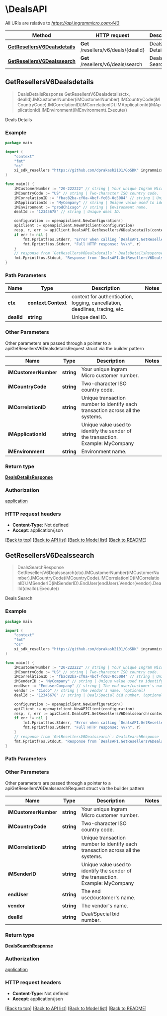 # \DealsAPI

All URIs are relative to *https://api.ingrammicro.com:443*

Method | HTTP request | Description
------------- | ------------- | -------------
[**GetResellersV6Dealsdetails**](DealsAPI.md#GetResellersV6Dealsdetails) | **Get** /resellers/v6/deals/{dealId} | Deals Details
[**GetResellersV6Dealssearch**](DealsAPI.md#GetResellersV6Dealssearch) | **Get** /resellers/v6/deals/search | Deals Search



## GetResellersV6Dealsdetails

> DealsDetailsResponse GetResellersV6Dealsdetails(ctx, dealId).IMCustomerNumber(iMCustomerNumber).IMCountryCode(iMCountryCode).IMCorrelationID(iMCorrelationID).IMApplicationId(iMApplicationId).IMEnvironment(iMEnvironment).Execute()

Deals Details



### Example

```go
package main

import (
	"context"
	"fmt"
	"os"
	xi_sdk_resellers "https://github.com/dprakash2101/GoSDK" ingrammicro-xvantage/xi-sdk-resellers-go ingrammicro-xvantage/xi-sdk-resellers-go
)

func main() {
	iMCustomerNumber := "20-222222" // string | Your unique Ingram Micro customer number.
	iMCountryCode := "US" // string | Two-character ISO country code.
	iMCorrelationID := "fbac82ba-cf0a-4bcf-fc03-0c5084" // string | Unique transaction number to identify each transaction across all the systems.
	iMApplicationId := "MyCompany" // string | Unique value used to identify the sender of the transaction. Example: MyCompany
	iMEnvironment := "prodChicago" // string | Environment name.
	dealId := "12345678" // string | Unique deal ID.

	configuration := openapiclient.NewConfiguration()
	apiClient := openapiclient.NewAPIClient(configuration)
	resp, r, err := apiClient.DealsAPI.GetResellersV6Dealsdetails(context.Background(), dealId).IMCustomerNumber(iMCustomerNumber).IMCountryCode(iMCountryCode).IMCorrelationID(iMCorrelationID).IMApplicationId(iMApplicationId).IMEnvironment(iMEnvironment).Execute()
	if err != nil {
		fmt.Fprintf(os.Stderr, "Error when calling `DealsAPI.GetResellersV6Dealsdetails``: %v\n", err)
		fmt.Fprintf(os.Stderr, "Full HTTP response: %v\n", r)
	}
	// response from `GetResellersV6Dealsdetails`: DealsDetailsResponse
	fmt.Fprintf(os.Stdout, "Response from `DealsAPI.GetResellersV6Dealsdetails`: %v\n", resp)
}
```

### Path Parameters


Name | Type | Description  | Notes
------------- | ------------- | ------------- | -------------
**ctx** | **context.Context** | context for authentication, logging, cancellation, deadlines, tracing, etc.
**dealId** | **string** | Unique deal ID. | 

### Other Parameters

Other parameters are passed through a pointer to a apiGetResellersV6DealsdetailsRequest struct via the builder pattern


Name | Type | Description  | Notes
------------- | ------------- | ------------- | -------------
 **iMCustomerNumber** | **string** | Your unique Ingram Micro customer number. | 
 **iMCountryCode** | **string** | Two-character ISO country code. | 
 **iMCorrelationID** | **string** | Unique transaction number to identify each transaction across all the systems. | 
 **iMApplicationId** | **string** | Unique value used to identify the sender of the transaction. Example: MyCompany | 
 **iMEnvironment** | **string** | Environment name. | 


### Return type

[**DealsDetailsResponse**](DealsDetailsResponse.md)

### Authorization

[application](../README.md#application)

### HTTP request headers

- **Content-Type**: Not defined
- **Accept**: application/json

[[Back to top]](#) [[Back to API list]](../README.md#documentation-for-api-endpoints)
[[Back to Model list]](../README.md#documentation-for-models)
[[Back to README]](../README.md)


## GetResellersV6Dealssearch

> DealsSearchResponse GetResellersV6Dealssearch(ctx).IMCustomerNumber(iMCustomerNumber).IMCountryCode(iMCountryCode).IMCorrelationID(iMCorrelationID).IMSenderID(iMSenderID).EndUser(endUser).Vendor(vendor).DealId(dealId).Execute()

Deals Search



### Example

```go
package main

import (
	"context"
	"fmt"
	"os"
	xi_sdk_resellers "https://github.com/dprakash2101/GoSDK" ingrammicro-xvantage/xi-sdk-resellers-go ingrammicro-xvantage/xi-sdk-resellers-go
)

func main() {
	iMCustomerNumber := "20-222222" // string | Your unique Ingram Micro customer number.
	iMCountryCode := "US" // string | Two-character ISO country code.
	iMCorrelationID := "fbac82ba-cf0a-4bcf-fc03-0c5084" // string | Unique transaction number to identify each transaction across all the systems.
	iMSenderID := "MyCompany" // string | Unique value used to identify the sender of the transaction. Example: MyCompany (optional)
	endUser := "EnduserCompany" // string | The end user/customer's name. (optional)
	vendor := "Cisco" // string | The vendor's name. (optional)
	dealId := "12345678" // string | Deal/Special bid number. (optional)

	configuration := openapiclient.NewConfiguration()
	apiClient := openapiclient.NewAPIClient(configuration)
	resp, r, err := apiClient.DealsAPI.GetResellersV6Dealssearch(context.Background()).IMCustomerNumber(iMCustomerNumber).IMCountryCode(iMCountryCode).IMCorrelationID(iMCorrelationID).IMSenderID(iMSenderID).EndUser(endUser).Vendor(vendor).DealId(dealId).Execute()
	if err != nil {
		fmt.Fprintf(os.Stderr, "Error when calling `DealsAPI.GetResellersV6Dealssearch``: %v\n", err)
		fmt.Fprintf(os.Stderr, "Full HTTP response: %v\n", r)
	}
	// response from `GetResellersV6Dealssearch`: DealsSearchResponse
	fmt.Fprintf(os.Stdout, "Response from `DealsAPI.GetResellersV6Dealssearch`: %v\n", resp)
}
```

### Path Parameters



### Other Parameters

Other parameters are passed through a pointer to a apiGetResellersV6DealssearchRequest struct via the builder pattern


Name | Type | Description  | Notes
------------- | ------------- | ------------- | -------------
 **iMCustomerNumber** | **string** | Your unique Ingram Micro customer number. | 
 **iMCountryCode** | **string** | Two-character ISO country code. | 
 **iMCorrelationID** | **string** | Unique transaction number to identify each transaction across all the systems. | 
 **iMSenderID** | **string** | Unique value used to identify the sender of the transaction. Example: MyCompany | 
 **endUser** | **string** | The end user/customer&#39;s name. | 
 **vendor** | **string** | The vendor&#39;s name. | 
 **dealId** | **string** | Deal/Special bid number. | 

### Return type

[**DealsSearchResponse**](DealsSearchResponse.md)

### Authorization

[application](../README.md#application)

### HTTP request headers

- **Content-Type**: Not defined
- **Accept**: application/json

[[Back to top]](#) [[Back to API list]](../README.md#documentation-for-api-endpoints)
[[Back to Model list]](../README.md#documentation-for-models)
[[Back to README]](../README.md)

